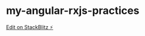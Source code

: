 # my-angular-rxjs-practices

[Edit on StackBlitz ⚡️](https://stackblitz.com/edit/angular-rxjs-playground-fhqkdq)